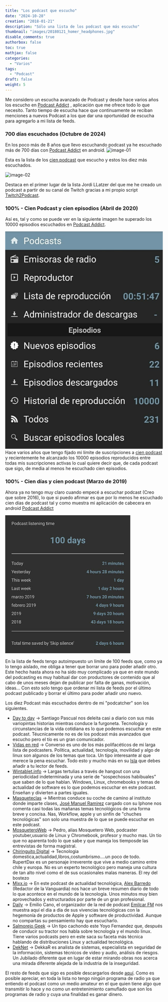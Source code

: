 ```yaml
---
title: "Los podcast que escucho"
date: "2024-10-28"
creation: "2018-01-21"
description: "Sólo una lista de los podcast que más escucho"
thumbnail: "images/20180121_homer_headphones.jpg"
disable_comments: true
authorbox: false
toc: true
mathjax: false
categories:
  - "Varios"
tags:
  - "Podcast"
draft: false
weight: 5
---
```

Me considero un escucha avanzado de Podcast y desde hace varios años los escucho en [Podcast Addict] , aplicación que me ofrece todo lo que necesito.  Tanto tiempo de escucha hace que continuamente se reciban menciones a nuevos Podcast a los que dar una oportunidad de escucha para agregarlo a mi lista de feeds.

<!--more-->
### 700 días escuchados (Octubre de 2024)
En los poco más de 8 años que llevo escuchando podcast ya he escuchado más de 700 días con [Podcast Addict] en android.
![image-01]

Esta es la lista de los [cien podcast] que escucho y estos los diez más escuchados.

![image-02]

Destaca en el primer lugar de la lista Jordi LLatzer del que me he creado un podcast a partir de su canal de Twitch gracias a mi propio script [Twitch2Podcast].


### 100% - Cien Podcast y cien episodios (Abril de 2020)
Así es, tal y como se puede ver en la siguiente imagen he superado los 10000 episodios escuchados en [Podcast Addict][50].
<!--more-->
![PodcastAddict][102]
Hace varios años que tengo fijado mi límite de suscripciones a [cien podcast][150] y recientemente he alcanzado los 10000 episodios reproducidos entre todas mis suscripciones activas lo cual quiere decir que, de cada podcast que sigo, de media al menos he escuchado cien episodios.

### 100% - Cien días y cien podcast (Marzo de 2019)
Ahora ya no tengo muy claro cuando empecé a escuchar podcast (Creo que sobre 2016), lo que si puedo afirmar es que por lo menos he escuchado cien días de podcast tal y como muestra mi aplicación de cabecera en android [Podcast Addict][50]

![PodcastAddict][101]

En la lista de feeds tengo autoimpuesto un límite de 100 feeds que, como ya lo tengo aislado, me obliga a tener que borrar uno para poder añadir otro. Este hecho hasta ahora no ha sido muy complicado ya que en este mundo del podcasting es muy habitual dar con productores de contenido que al cabo de unos meses dejan de publicar por falta de ganas, motivación, ideas... Con esto solo tengo que ordenar mi lista de feeds por el último podcast publicado y borrar el último para poder añadir uno nuevo. 

Los diez Podcast más escuchados dentro de mi "podcatcher" son los siguientes.

  * [Day to day][3] -> Santiago Pascual nos deleita casi a diario con sus más variopintas historias mientras conduce la furgoneta. Tecnología y circunstancias de la vida cotidiana es lo que podemos escuchar en este podcast. Téucnicamente no es de los podcast más avanzados que escucho pero el tío es un gran comunicador.
  * [Vidas en red][1] -> Converso es uno de los más polifacéticos de mi larga lista de podcasters. Política, actualidad, tecnología, movilidad y algo de linux son algunos de los temas que toca. Un tipo interesante al que merece la pena escuchar. Todo esto y mucho más en su [Isla][2] que debes añadir a tu lector de feeds.
  * [Wintablet.info][4] -> Largas tertulias a través de hangout con una periodicidad indeterminada y una serie de "sospechosos habibuales" que saben de lo que hablan. Windows, Linux, chromebooks y temas de actualidad de software es lo que podemos escuchar en este podcast. Enseñan y divierten a partes iguales.
  * [Masqueteclas][5] -> Mientras conduce su coche de camino al instituto donde imparte clases, [José Manuel Ramirez][6] cargado con su Iphone nos comenta casi todas las mañanas temas tecnológicos de una forma breve y concisa. Nas, Workflow, apple y un sinfín de "chuches tecnológicas" son solo una muestra de lo que se puede escuchar en este podcast.
  * [MosqueteroWeb][23] -> Pedro, alias Mosquetero Web, podcaster  youtuber,usuario de Linux y Chromebook, profesor y mucho mas.  Un tio que no aparenta todo lo que sabe y que maneja los tiemposde las entrevistas de forma magistral.
  * [Chiringuito Digital][24] -> Tecnologia domestica,actualidad,libros,costumbrismo....un poco de todo. RupertDax es un personaje irreverente que vive a medio camino entre chile y europa.  No es un experto tecnológico pero maneja una cultura de tan alto nivel como el de sus ocasionales malas maneras.  El rey del bostezo
  * [Mixx.io][10] -> En este podcast de actualidad tecnológica, [Alex Barredo][11] (Redactor de la Vanguardia) nos hace un breve resumen diario de todo lo que acontece en el mundo de la tecnología. Unos minutos muy bien aprovechados y estructurados por parte de un gran profesional.
  * [Daily][25] -> Emilio Cano, el organizador de la red de podcast [Emilcar FM][26] nos muestra aquí el dia a dia de sus vivencias tecnológicas con la hegemonía de productos de Apple y software de productividad.  Aunque no compartas su pensamiento hay que escucharlo.
  * [Salmorejo Geek][13] -> Un tipo cachondo este Yoyo Fernandez que, después de conducir su tractor nos habla sobre tecnología y el mundo linux. Tiene varios podcasts pero en este saca su faceta más técnica hablando de distribuciones Linux y actualidad tecnológica.
  * [DekNet][27] -> DekkaR es analista de sistemas, especialista en seguridad de la información, sistemas técnicos de video y audio, análisis de riesgos.  Un Jubilado diferente que en lugar de estar mirando obras nos acerca una mirada diferente alejada de la industria de la inseguridad.
  

El resto de feeds que sigo es posible descargarlos desde [aquí][150]. Como es posible apreciar, en toda la lista no tengo ningún programa de radio ya que entiendo el podcast como un medio amateur en el que quien tiene algo que transmitir lo hace y no como un entretenimiento camuflado que son los programas de radio y cuya una finalidad es ganar dinero. 

<!---
  * [Cultura Nas][14] -> Si quieres o tienes un Nas no puedes dejar de escuchar este podcast. [José Manuel Ramirez][6], el profesor de instituto de Masqueteclas, y [David Aragón][15], comunnity manager en Qloudea, hablan única y exclusivamente sobre servidores Nas, actualidad, novedades, modos de funcionamiento y resolución de preguntas. Cada vez les cuesta más tiempo grabar, pero es uno de mis obligatorios para escuchar.
  * [Potencia Pro][12] -> Menuda pareja, Miguel Angel Terrón y Flavia Bernardez hacen este podcast de frecuencia indeterminada sobre el mundo WordPress. Ambos trabajan para Joan Boluda por lo que saben de lo que están hablando. Puede que no se aprenda mucho desde el punto de vista técnico, pero la verdad es que resulta muy entretenido.
  * [WordPress Diario][7] -> Desde esta ventana, [Fernan Diez][8] nos cuenta todos los entresijos de WordPress a diario, bueno, de lunes a viernes. WordPress, diseño web, plugins y markering online son los aspectos fundamentales que se tocan en este podcast. Técnicamente es fácil de seguir y te ayuda a aprender y descubrir nuevas formas de trabajar con WordPress. Una forma de vender su contenido y servicios de la que nos podemos aprovechar.
  * [Predicneitor Geek][9] -> Básicamente hace "reviews" de smartphones aunque a veces toca otros temas. Un chico joven que se define como "Geek". Aunque ahora apenas lo escucho todavía permanece en mi lista de los más escuchados.
  * [Hablo Geek][16] -> Más que un podcast, casi es una enciclopedia en formato de audio. Con la escusa de practicar el castellano, [Federico Hatoum][17] se prepara un par de temas tecnológicos al mes y los expone con total claridad, muchas veces acompañado de un invitado. Aunque no trate todos los temas con mucha profundidad, este podcast es perfecto para aprender "de todo un poco". Me encanta¡¡¡
  * [UGeek][18] -> Un podcast para escuchar con tranquilidad y del que se puede aprender mucho. [Angel][19] es un tío "templao" que nos habla de GNU-Linux, servidores, Raspberry Pi y muchos más temas tecnológicamente interesantes sin miedo a la consola de comandos. Tiene unas rachas de mayor publicación que otras, pero merece la pena esperar, nunca defrauda.
  * [Reality Cracking][20] -> Mhyst es simplemente un pensador, toca infinidad de temas sin dar nada por supuesto y iendo siempre mucho más allá de la versión oficial. Ahora hace un tiempo que no publica, se ha dado un descanso y espero que vuelva. Si no lo has escuchado tienes oportunidad de hacerlo en la infinidad de podcast atemporales que tiene en su canal.
  * [La Tecnología para todos][21] -> En este podcast de caracter formativo y divulgativo, [Luis del Valle][22] nos habla sobre todo lo relaccionado con el mundo maker. Arduino, programación, IoT, Raspberry Pi y mucho más es lo que aquí puedes escuchar. Es muy dificil abarcar todo que aquí se trata, pero un episodio cada quincena se puede seguir.
-->

[1]: http://www.ivoox.com/feed_fg_f19822_filtro_1.xml
[2]: http://www.vidasenred.com/
[3]: http://feedpress.me/daytoday
[4]: http://www.ivoox.com/podcast-wintablet-info_fg_f1111914_filtro_1.xml
[5]: https://www.jmramirez.pro/masqueteclas/feed/
[6]: https://www.jmramirez.pro
[7]: https://www.fernan.com.es/podcast/feed/
[8]: https://www.fernan.com.es/
[9]: http://www.ivoox.com/predicneitor-geek_fg_f1165758_filtro_1.xml
[10]: http://podcast.mixx.io/index.rss
[11]: https://www.mixx.io
[12]: https://potencia.pro/feed/podcast
[13]: http://www.ivoox.com/salmorejo-geek_fg_f1206500_filtro_1.xml
[14]: https://www.jmramirez.pro/culturanas/feed/
[15]: https://www.qloudea.com
[16]: http://feedpress.me/hablogeek
[17]: https://hatoum.com/
[18]: http://feeds.feedburner.com/ugeek
[19]: https://ugeek.github.io/
[20]: http://www.ivoox.com/podcast-reality-cracking_fg_f159955_filtro_1.xml
[21]: http://www.spreaker.com/show/1388485/episodes/feed
[22]: https://programarfacil.com/
[23]: http://www.ivoox.com/mosqueteroweb-tecnologia-linux-ajedrez_fg_f1248962_filtro_1.xml
[24]: http://www.ivoox.com/chiringuito-digital_fg_f197142_filtro_1.xml
[25]: http://www.spreaker.com/show/153429/episodes/feed
[26]: https://emilcar.fm/
[27]: http://www.spreaker.com/user/7472853/episodes/feed

[50]: https://play.google.com/store/apps/details?id=com.bambuna.podcastaddict&hl=es

[100]: /images/20190307_podcastaddict.png
[101]: /images/20190307_podcast_100.jpg
[102]: /images/20200406_10000_podcast.jpg

[150]: /files/podcast.opml

[Podcast Addict]: https://podcastaddict.com
[cien podcast]: /files/podcast.opml
[Twitch2Podcast]: /crear-podcast-a-partir-de-un-canal-de-twitch/

[image-01]: /images/20180121_podcast_01.jpg
[image-02]: /images/20180121_podcast_02.jpg


